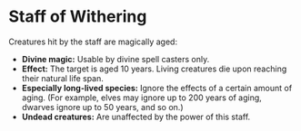 # Staff of Withering

Creatures hit by the staff are magically aged:

- **Divine magic:** Usable by divine spell casters only.
- **Effect:** The target is aged 10 years. Living creatures die upon reaching their natural life span.
- **Especially long-lived species:** Ignore the effects of a certain amount of aging. (For example, elves may ignore up to 200 years of aging, dwarves ignore up to 50 years, and so on.)
- **Undead creatures:** Are unaffected by the power of this staff.